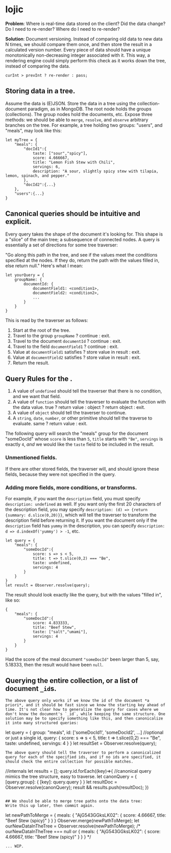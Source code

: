 # lojic

**Problem**: Where is real-time data stored on the client? Did the data change? Do I need to re-render? Where do I need to re-render?

**Solution**: Document versioning. Instead of comparing old data to new data N times, we should compare them once, and then store the result in a calculated version number. Every piece of data should have a unique monotonically non-decreasing integer associated with it. This way, a rendering engine could simply perform this check as it works down the tree, instead of comparing the data.

```
curInt > prevInt ? re-render : pass;
```

## Storing data in a tree.
Assume the data is (E)JSON. Store the data in a tree using the collection-document paradigm, as in MongoDB. The root node holds the groups (collections). The group nodes hold the documents, etc. Expose three methods: we should be able to `merge`, `resolve`, and `observe` arbitrary branches on the tree. For example, a tree holding two groups: "users", and "meals", may look like this:
```
let myTree = {
	"meals": {
		"docId1":{
			taste: ["sour","spicy"],
			score: 4.666667,
			title: "Lemon Fish Stew with Chili",
			servings: 6,
			description: "A sour, slightly spicy stew with tilapia, lemon, spinach, and pepper."
		},
		"docId2":{...}
	},
	"users":{...}
}
```

## Canonical queries should be intuitive and explicit.
Every query takes the shape of the document it's looking for. This shape is a "slice" of the main tree; a subsequence of connected nodes. A query is essentially a set of directions for some tree traverser: 

"Go along this path in the tree, and see if the values meet the conditions specified at the nodes. If they do, return the path with the values filled in, else return null." Here's what I mean:

```
let yourQuery = {
	groupName: {
		documentId: {
			documentField1: <condition1>,
			documentField2: <condition2>,
			...
		}
	}
}
```
This is read by the traverser as follows:

1. Start at the root of the tree.
2. Travel to the group `groupName` ? continue : exit.
3. Travel to the document `documentId` ? continue : exit.
4. Travel to the field `documentField1` ? continue : exit.
5. Value at `documentField1` satisfies <condition1> ? store value in result : exit.
6. Value at `documentField2` satisfies <condition2> ? store value in result : exit.
7. Return the result.

## Query Rules for the <conditions>.
1. A value of `undefined` should tell the traverser that there is no condition, and we want that field.
2. A value of `function` should tell the traverser to evaluate the function with the data value.
	true ? return value : object ? return object : exit.
3. A value of `object` should tell the traverser to continue.
4. A `string`, `date`, `number`, or other primitive should tell the traverse to evaluate.
	same ? return value : exit.

The following query will search the "meals" group for the document "someDocId" whose `score` is less than `5`, `title` starts with `"Be"`, `servings` is exactly `4`, *and* we would like the `taste` field to be included in the result.
### Unmentioned fields.
If there are other stored fields, the traverser will, and should ignore these fields, because they were not specified in the query. 
### Adding more fields, more conditions, or transforms.
For example, if you want the `description` field, you must specify `description: undefined` as well. If you want only the first 20 characters of the description field, you may specify `description: (d) => {return {summary: d.slice(0,20)}}`, which will tell the traverser to transform the description field before returning it. If you want the document only if the `description` field has `yummy` in the description, you can specify `description: d => d.indexOf('yummy') > -1`, etc.
```
let query = {
	"meals": {
		"someDocId":{
			score: s => s < 5,
			title: t => t.slice(0,2) === "Be",
			taste: undefined,
			servings: 4
		}
	}
}
let result = Observer.resolve(query);
```
The result should look exactly like the query, but with the values "filled in", like so:
```
{
	"meals": {
		"someDocId":{
			score: 4.833333,
			title: "Beef Stew",
			taste: ["salt","umami"],
			servings: 4
		}
	}
}
```
Had the score of the meal document `"someDocId"` been larger than 5, say, 5.18333, then the result would have been `null`.

## Querying the entire collection, or a list of document `_id`s.
```
The above query only works if we know the id of the document *a priori*, and it should be fast since we know the starting key ahead of time. It's not clear how to generalize the query for cases where we don't know the document's `_id`, while keeping the same structure. One solution may be to specify something like this, and then canonicalize it into many structured queries:
```
let query = {
	group: "meals",
	id: ['someDocId1', 'someDocId2', ...] //optional or just a single id,
	query: {
		score: s => s < 5,
		title: t => t.slice(0,2) === "Be",
		taste: undefined,
		servings: 4
	}
}
let resultSet = Observer.resolve(query);
```
The above query should tell the traverser to perform a canonicalized query for each of the specified ids, and if no ids are specified, it should check the entire collection for possible matches.
```
//internals
let results = [];
query.id.forEach((key)=>{
	//canonical query mimics the tree structure, easy to traverse.
	let canonQuery = {
		[query.group]: {
			[key]: query.query
		}
	}
	let resultDoc = Observer.resolve(canonQuery);
	result && results.push(resultDoc);
})
```

## We should be able to merge tree paths onto the data tree:
Write this up later, then commit again.
```
let newPathToMerge = {
	meals: {
		"AjG543GGksLK02": {
			score: 4.66667,
			title: "Beef Stew (spicy)"
		}
	}
}
Observer.merge(newPathToMerge);
let ourNewDataInTheTree = Observer.resolve(newPathToMerge);
/*
	ourNewDataInTheTree === null or {
		meals: {
			"AjG543GGksLK02": {
				score: 4.66667,
				title: "Beef Stew (spicy)"
			}
		}
	}
*/
```
... WIP.